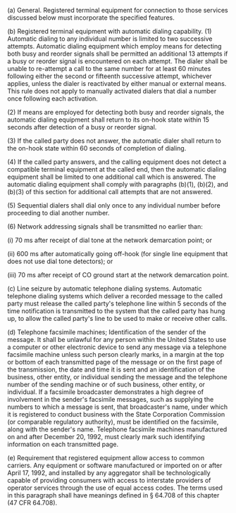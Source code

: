 (a) General. Registered terminal equipment for connection to those services discussed below must incorporate the specified features.

(b) Registered terminal equipment with automatic dialing capability. (1) Automatic dialing to any individual number is limited to two successive attempts. Automatic dialing equipment which employ means for detecting both busy and reorder signals shall be permitted an additional 13 attempts if a busy or reorder signal is encountered on each attempt. The dialer shall be unable to re-attempt a call to the same number for at least 60 minutes following either the second or fifteenth successive attempt, whichever applies, unless the dialer is reactivated by either manual or external means. This rule does not apply to manually activated dialers that dial a number once following each activation.
              

(2) If means are employed for detecting both busy and reorder signals, the automatic dialing equipment shall return to its on-hook state within 15 seconds after detection of a busy or reorder signal.

(3) If the called party does not answer, the automatic dialer shall return to the on-hook state within 60 seconds of completion of dialing.

(4) If the called party answers, and the calling equipment does not detect a compatible terminal equipment at the called end, then the automatic dialing equipment shall be limited to one additional call which is answered. The automatic dialing equipment shall comply with paragraphs (b)(1), (b)(2), and (b)(3) of this section for additional call attempts that are not answered.

(5) Sequential dialers shall dial only once to any individual number before proceeding to dial another number.

(6) Network addressing signals shall be transmitted no earlier than:

(i) 70 ms after receipt of dial tone at the network demarcation point; or

(ii) 600 ms after automatically going off-hook (for single line equipment that does not use dial tone detectors); or

(iii) 70 ms after receipt of CO ground start at the network demarcation point.

(c) Line seizure by automatic telephone dialing systems. Automatic telephone dialing systems which deliver a recorded message to the called party must release the called party's telephone line within 5 seconds of the time notification is transmitted to the system that the called party has hung up, to allow the called party's line to be used to make or receive other calls.

(d) Telephone facsimile machines; Identification of the sender of the message. It shall be unlawful for any person within the United States to use a computer or other electronic device to send any message via a telephone facsimile machine unless such person clearly marks, in a margin at the top or bottom of each transmitted page of the message or on the first page of the transmission, the date and time it is sent and an identification of the business, other entity, or individual sending the message and the telephone number of the sending machine or of such business, other entity, or individual. If a facsimile broadcaster demonstrates a high degree of involvement in the sender's facsimile messages, such as supplying the numbers to which a message is sent, that broadcaster's name, under which it is registered to conduct business with the State Corporation Commission (or comparable regulatory authority), must be identified on the facsimile, along with the sender's name. Telephone facsimile machines manufactured on and after December 20, 1992, must clearly mark such identifying information on each transmitted page.

(e) Requirement that registered equipment allow access to common carriers. Any equipment or software manufactured or imported on or after April 17, 1992, and installed by any aggregator shall be technologically capable of providing consumers with access to interstate providers of operator services through the use of equal access codes. The terms used in this paragraph shall have meanings defined in § 64.708 of this chapter (47 CFR 64.708).

